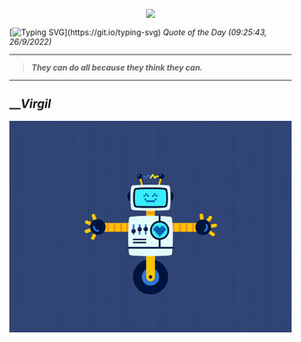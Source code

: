 <p align='center'><img src='https://komarev.com/ghpvc/?username=hungpurdie&label=Total+Vistors&color=brightgreen&style=plastic'></p> 

[![Typing SVG](https://readme-typing-svg.herokuapp.com?font=Press+Start+2P&color=C2F784&size=35&width=900&height=100&lines=Hello+World%2C+I'm+Hung+!)](https://git.io/typing-svg) 
 _Quote of the Day (09:25:43, 26/9/2022)_
___
>**_They can do all because they think they can._**
___

## __**_Virgil_**

![RobotDance](src/assets/images/robot-dancing-dribble.gif?style=center)
